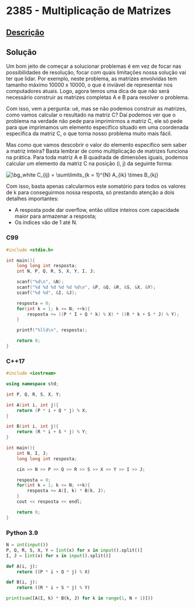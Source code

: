# 2385 - Multiplicação de Matrizes

## [Descrição](https://www.beecrowd.com.br/judge/pt/problems/view/2385)

## Solução

Um bom jeito de começar a solucionar problemas é em vez de focar nas possibilidades de resolução, focar com quais limitações nossa solução vai ter que lidar. Por exemplo, neste problema, as matrizes envolvidas tem tamanho máximo 10000 x 10000, o que é inviável de representar nos computadores atuais. Logo, agora temos uma dica de que não será necessário construir as matrizes completas A e B para resolver o problema.

Com isso, vem a pergunta: ué, mas se não podemos construir as matrizes, como vamos calcular o resultado na matriz C? Daí podemos ver que o problema na verdade não pede para imprimirmos a matriz C, ele só pede para que imprimamos um elemento específico situado em uma coordenada específica da matriz C, o que torna nosso problema muito mais fácil.

Mas como que vamos descobrir o valor do elemento específico sem saber a matriz inteira? Basta lembrar de como multiplicação de matrizes funciona na prática. Para toda matriz A e B quadrada de dimensões iguais, podemos calcular um elemento da matriz C na posição (i, j) da seguinte forma:

<img src="https://latex.codecogs.com/png.image?\dpi{110}&space;\bg_white&space;
C_{ij}&space;=&space;\sum\limits_{k&space;=&space;1}^{N}&space;A_{ik}&space;\times&space;B_{kj}" title="\bg_white 
C_{ij} = \sum\limits_{k = 1}^{N} A_{ik} \times B_{kj}" />

Com isso, basta apenas calcularmos este somatório para todos os valores de k para conseguirmos nossa resposta, só prestando atenção a dois detalhes importantes:

* A resposta pode dar overflow, então utilize inteiros com capacidade maior para armazenar a resposta;
* Os índices vão de 1 até N.

### C99
```c
#include <stdio.h>

int main(){
    long long int resposta;
    int N, P, Q, R, S, X, Y, I, J;

    scanf("%d\n", &N);
    scanf("%d %d %d %d %d %d\n", &P, &Q, &R, &S, &X, &Y);
    scanf("%d %d", &I, &J);

    resposta = 0;
    for(int k = 1; k <= N; ++k){
        resposta += ((P * I + Q * k) % X) * ((R * k + S * J) % Y);
    }

    printf("%lld\n", resposta);

    return 0;
}
```

### C++17
```cpp
#include <iostream>

using namespace std;

int P, Q, R, S, X, Y;

int A(int i, int j){
    return (P * i + Q * j) % X;
}

int B(int i, int j){
    return (R * i + S * j) % Y;
}

int main(){
    int N, I, J;
    long long int resposta;

    cin >> N >> P >> Q >> R >> S >> X >> Y >> I >> J;

    resposta = 0;
    for(int k = 1; k <= N; ++k){
        resposta += A(I, k) * B(k, J);
    }
    cout << resposta << endl;

    return 0;
}
```

### Python 3.9
```python
N = int(input())
P, Q, R, S, X, Y = [int(x) for x in input().split()]
I, J = [int(x) for x in input().split()]

def A(i, j):
    return ((P * i + Q * j) % X)

def B(i, j):
    return ((R * i + S * j) % Y)

print(sum([A(I, k) * B(k, J) for k in range(1, N + 1)]))
```